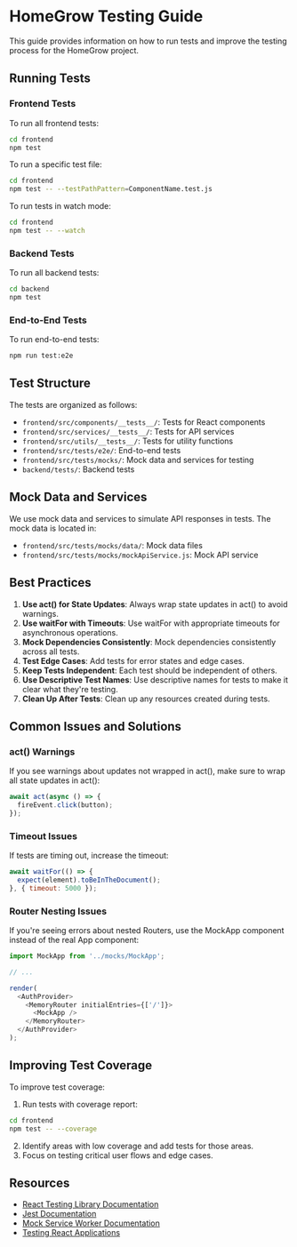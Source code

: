 # HomeGrow Testing Guide

This guide provides information on how to run tests and improve the testing process for the HomeGrow project.

## Running Tests

### Frontend Tests

To run all frontend tests:

```bash
cd frontend
npm test
```

To run a specific test file:

```bash
cd frontend
npm test -- --testPathPattern=ComponentName.test.js
```

To run tests in watch mode:

```bash
cd frontend
npm test -- --watch
```

### Backend Tests

To run all backend tests:

```bash
cd backend
npm test
```

### End-to-End Tests

To run end-to-end tests:

```bash
npm run test:e2e
```

## Test Structure

The tests are organized as follows:

- `frontend/src/components/__tests__/`: Tests for React components
- `frontend/src/services/__tests__/`: Tests for API services
- `frontend/src/utils/__tests__/`: Tests for utility functions
- `frontend/src/tests/e2e/`: End-to-end tests
- `frontend/src/tests/mocks/`: Mock data and services for testing
- `backend/tests/`: Backend tests

## Mock Data and Services

We use mock data and services to simulate API responses in tests. The mock data is located in:

- `frontend/src/tests/mocks/data/`: Mock data files
- `frontend/src/tests/mocks/mockApiService.js`: Mock API service

## Best Practices

1. **Use act() for State Updates**: Always wrap state updates in act() to avoid warnings.
2. **Use waitFor with Timeouts**: Use waitFor with appropriate timeouts for asynchronous operations.
3. **Mock Dependencies Consistently**: Mock dependencies consistently across all tests.
4. **Test Edge Cases**: Add tests for error states and edge cases.
5. **Keep Tests Independent**: Each test should be independent of others.
6. **Use Descriptive Test Names**: Use descriptive names for tests to make it clear what they're testing.
7. **Clean Up After Tests**: Clean up any resources created during tests.

## Common Issues and Solutions

### act() Warnings

If you see warnings about updates not wrapped in act(), make sure to wrap all state updates in act():

```javascript
await act(async () => {
  fireEvent.click(button);
});
```

### Timeout Issues

If tests are timing out, increase the timeout:

```javascript
await waitFor(() => {
  expect(element).toBeInTheDocument();
}, { timeout: 5000 });
```

### Router Nesting Issues

If you're seeing errors about nested Routers, use the MockApp component instead of the real App component:

```javascript
import MockApp from '../mocks/MockApp';

// ...

render(
  <AuthProvider>
    <MemoryRouter initialEntries={['/']}>
      <MockApp />
    </MemoryRouter>
  </AuthProvider>
);
```

## Improving Test Coverage

To improve test coverage:

1. Run tests with coverage report:

```bash
cd frontend
npm test -- --coverage
```

2. Identify areas with low coverage and add tests for those areas.
3. Focus on testing critical user flows and edge cases.

## Resources

- [React Testing Library Documentation](https://testing-library.com/docs/react-testing-library/intro/)
- [Jest Documentation](https://jestjs.io/docs/getting-started)
- [Mock Service Worker Documentation](https://mswjs.io/docs/)
- [Testing React Applications](https://reactjs.org/docs/testing.html)
